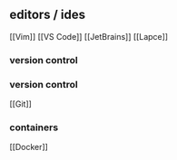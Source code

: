## editors / ides

[[Vim]]
[[VS Code]]
[[JetBrains]]
[[Lapce]]

### version control


### version control
[[Git]]



### containers
[[Docker]]
